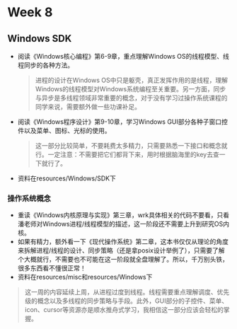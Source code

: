 # Week 8

## Windows SDK

- 阅读《Windows核心编程》第6-9章，重点理解Windows OS的线程模型、线程同步的各种方法。

  > 进程的设计在Windows OS中只是躯壳，真正发挥作用的是线程，理解Windows的线程模型对Windows系统编程至关重要。另一方面，同步与异步是多线程领域非常重要的概念，对于没有学习过操作系统课程的同学来说，需要额外做一些功课补足。

- 阅读《Windows程序设计》第9-10章，学习Windows GUI部分各种子窗口控件以及菜单、图标、光标的使用。

  > 这一部分比较简单，不要耗费太多精力，只需要熟悉一下接口和概念就行。一定注意：不需要把它们都背下来，用时根据脑海里的key去查一下就行了。

- 资料在resources/Windows/SDK下

### 操作系统概念

- 重读《Windows内核原理与实现》第三章，wrk具体相关的代码不要看，只看潘老师对Windows进程/线程模型的描述，这一阶段还不需要上升到研究OS内核。
- 如果有精力，额外看一下《现代操作系统》第二章，这本书仅仅从理论的角度来拆解进程/线程的设计、同步策略（还是拿posix设计举例了），只需要了解个大概就行，不需要也不可能在这一阶段就全盘理解了。所以，千万别头铁，很多东西看不懂很正常！
- 资料在resources/misc和resources/Windows下

> 这一周的内容延续上周，从进程过度到线程。线程需要重点理解调度、优先级的概念以及多线程的同步策略与手段。此外，GUI部分的子控件、菜单、icon、cursor等资源亦是顺水推舟式学习，我相信这一部分应该会轻松的掌握。

